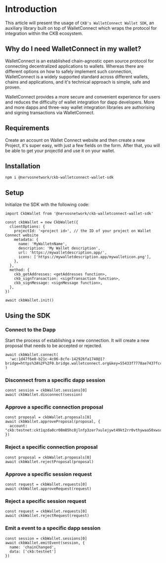# Introduction
This article will present the usage of `CKB's WalletConnect Wallet SDK`, an auxiliary library built on top of WalletConnect which wraps the protocol for integration within the CKB ecosystem.

## Why do I need WalletConnect in my wallet?

WalletConnect is an established chain-agnostic open source protocol for connecting decentralized applications to wallets. Whereas there are different options on how to safely implement such connection, WalletConnect is a widely supported standard across different wallets, chains and applications, and it's technical approach is simple, safe and proven. 

WalletConnect provides a more secure and convenient experience for users and reduces the difficulty of wallet integration for dapp developers. More and more dapps and three-way wallet integration libraries are authorising and signing transactions via WalletConnect. 


## Requirements
Create an account on Wallet Connect website and then create a new Project, it's super easy, with just a few fields on the form. After that, you will be able to get your projectId and use it on your wallet.

## Installation

```
npm i @nervosnetwork/ckb-walletconnect-wallet-sdk
```

## Setup
Initialize the SDK with the following code:
```
import CkbWallet from '@nervosnetwork/ckb-walletconnect-wallet-sdk'

const ckbWallet = new CkbWallet({
  clientOptions: {
    projectId: '<project id>', // the ID of your project on Wallet Connect website
    metadata: {
      name: 'MyWalletnName',
      description: 'My Wallet description', 
      url: 'https://mywalletdescription.app/',
      icons: ['https://mywalletdescription.app/mywalleticon.png'],
    },
  },
  method: {
    ckb_getAddresses: <getAddresses function>,
    ckb_signTransaction: <signTransaction function>,
    ckb_signMessage: <signMessage function>,
  },
})

await ckbWallet.init()
```

## Using the SDK

### Connect to the Dapp
Start the process of establishing a new connection. It will create a new proposal that needs to be accepted or rejected.

```
await ckbWallet.connect(
  'wc:1d47f6e0-b21c-4c06-8cfe-142926fa1740@1?bridge=https%3A%2F%2F0.bridge.walletconnect.org&key=55433f7778ae7437fcc0579828c770b0517f592b81a76b4c289d09eb964d7091'
)
```

### Disconnect from a specific dapp session
```
const session = ckbWallet.sessions[0]
await ckbWallet.disconnect(session)
```

### Approve a specific connection proposal
```
const proposal = ckbWallet.proposals[0]
await ckbWallet.approveProposal(proposal, {
  account: "ckb:testnet:ckt1qzda0cr08m85hc8jlnfp3zer7xulejywt49kt2rr0vthywaa50xwsqwh8z6fkne05j0emqeen59qnn8a6xkm3fs0xf9en"
})
```

### Reject a specific connection proposal
```
const proposal = ckbWallet.proposals[0]
await ckbWallet.rejectProposal(proposal)
```

### Approve a specific session request
```
const request = ckbWallet.requests[0]
await ckbWallet.approveRequest(request)
```

### Reject a specific session request
```
const request = ckbWallet.requests[0]
await ckbWallet.rejectRequest(request)
```

### Emit a event to a specific dapp session
```
const session = ckbWallet.sessions[0]
await ckbWallet.emitEvent(session, {
  name: 'chainChanged',
  data: ['ckb:testnet']
})
```
